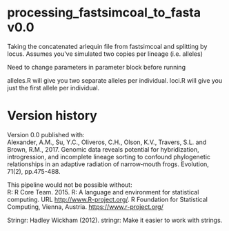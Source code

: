 # processing_fastsimcoal_to_fasta v0.0
Taking the concatenated arlequin file from fastsimcoal and splitting by locus. Assumes you've simulated two copies per lineage (i.e. alleles)

Need to change parameters in parameter block before running

alleles.R will give you two separate alleles per individual.
loci.R will give you just the first allele per individual.

# Version history
Version 0.0 published with:  
Alexander, A.M., Su, Y.C., Oliveros, C.H., Olson, K.V., Travers, S.L. and Brown, R.M., 2017. Genomic data reveals potential for hybridization, introgression, and incomplete lineage sorting to confound phylogenetic relationships in an adaptive radiation of narrow‐mouth frogs. Evolution, 71(2), pp.475-488.

This pipeline would not be possible without:  
R: R Core Team. 2015. R: A language and environment for statistical computing. URL http://www.R-project.org/. R Foundation for Statistical Computing, Vienna, Austria. https://www.r-project.org/

Stringr:  Hadley Wickham (2012). stringr: Make it easier to work with strings.
